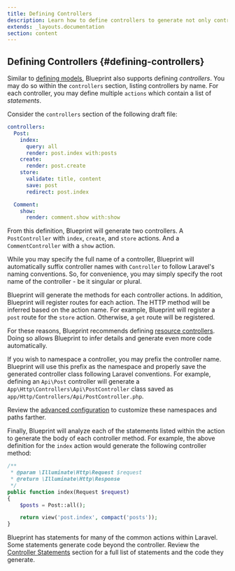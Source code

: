 ```yaml
---
title: Defining Controllers
description: Learn how to define controllers to generate not only controllers, but events, jobs, mailables, and more with Blueprint.
extends: _layouts.documentation
section: content
---
```

## Defining Controllers {#defining-controllers}
Similar to [defining models](/docs/defining-models), Blueprint also supports defining _controllers_. You may do so within the `controllers` section, listing controllers by name. For each controller, you may define multiple `actions` which contain a list of _statements_.

Consider the `controllers` section of the following draft file:

```yaml
controllers:
  Post:
    index:
      query: all
      render: post.index with:posts
    create:
      render: post.create
    store:
      validate: title, content
      save: post
      redirect: post.index

  Comment:
    show:
      render: comment.show with:show
```

From this definition, Blueprint will generate two controllers. A `PostController` with `index`, `create`, and `store` actions. And a `CommentController` with a `show` action.

While you may specify the full name of a controller, Blueprint will automatically suffix controller names with `Controller` to follow Laravel's naming conventions. So, for convenience, you may simply specify the root name of the controller - be it singular or plural.

Blueprint will generate the methods for each controller actions. In addition, Blueprint will register routes for each action. The HTTP method will be inferred based on the action name. For example, Blueprint will register a `post` route for the `store` action. Otherwise, a `get` route will be registered.

For these reasons, Blueprint recommends defining [resource controllers](/docs/controller-shorthands). Doing so allows Blueprint to infer details and generate even more code automatically.

If you wish to namespace a controller, you may prefix the controller name. Blueprint will use this prefix as the namespace and properly save the generated controller class following Laravel conventions. For example, defining an `Api\Post` controller will generate a `App\Http\Controllers\Api\PostController` class saved as `app/Http/Controllers/Api/PostController.php`.

Review the [advanced configuration](/docs/advanced-configuration) to customize these namespaces and paths farther.

Finally, Blueprint will analyze each of the statements listed within the action to generate the body of each controller method. For example, the above definition for the `index` action would generate the following controller method:

```php
/**
 * @param \Illuminate\Http\Request $request
 * @return \Illuminate\Http\Response
 */
public function index(Request $request)
{
    $posts = Post::all();

    return view('post.index', compact('posts'));
}
```

Blueprint has statements for many of the common actions within Laravel. Some statements generate code beyond the controller. Review the [Controller Statements](/docs/controller-statements) section for a full list of statements and the code they generate.
